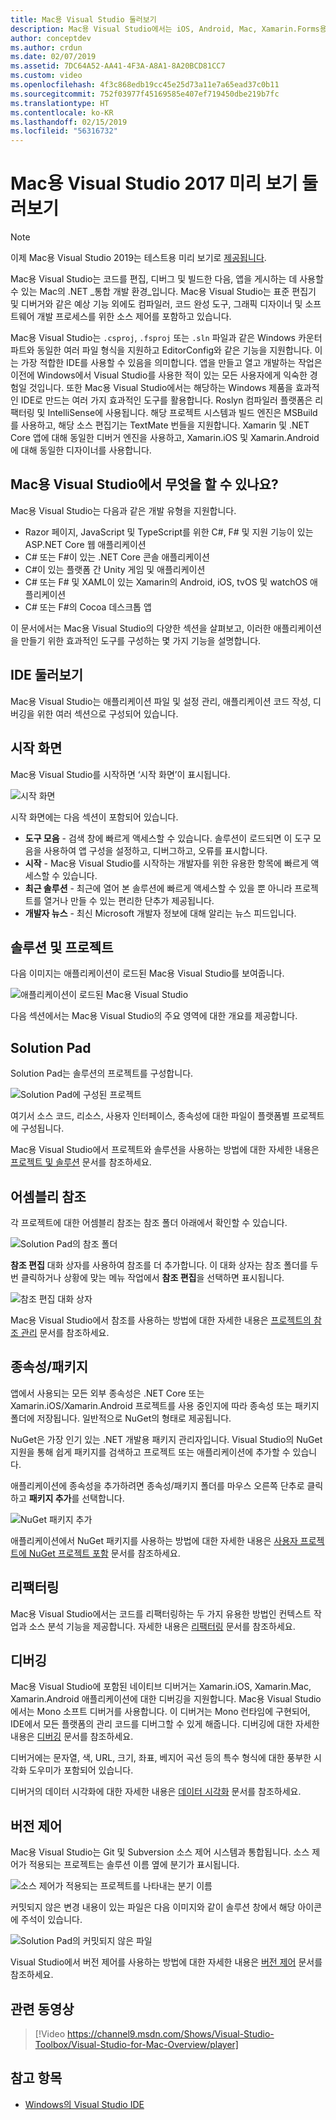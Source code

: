 ```yaml
---
title: Mac용 Visual Studio 둘러보기
description: Mac용 Visual Studio에서는 iOS, Android, Mac, Xamarin.Forms용 Xamarin 프로젝트와 ASP.NET Core 웹 사이트를 비롯하여 macOS에서 .NET 애플리케이션을 빌드하기 위한 통합 개발 환경을 제공합니다.
author: conceptdev
ms.author: crdun
ms.date: 02/07/2019
ms.assetid: 7DC64A52-AA41-4F3A-A8A1-8A20BCD81CC7
ms.custom: video
ms.openlocfilehash: 4f3c868edb19cc45e25d73a11e7a65ead37c0b11
ms.sourcegitcommit: 752f03977f45169585e407ef719450dbe219b7fc
ms.translationtype: HT
ms.contentlocale: ko-KR
ms.lasthandoff: 02/15/2019
ms.locfileid: "56316732"
---
```

# <a name="visual-studio-2017-for-mac-preview-tour"></a>Mac용 Visual Studio 2017 미리 보기 둘러보기

> [!NOTE]
> 이제 Mac용 Visual Studio 2019는 테스트용 미리 보기로 [제공됩니다](installation.md).

Mac용 Visual Studio는 코드를 편집, 디버그 및 빌드한 다음, 앱을 게시하는 데 사용할 수 있는 Mac의 .NET _통합 개발 환경_입니다. Mac용 Visual Studio는 표준 편집기 및 디버거와 같은 예상 기능 외에도 컴파일러, 코드 완성 도구, 그래픽 디자이너 및 소프트웨어 개발 프로세스를 위한 소스 제어를 포함하고 있습니다.

Mac용 Visual Studio는 `.csproj`, `.fsproj` 또는 `.sln` 파일과 같은 Windows 카운터파트와 동일한 여러 파일 형식을 지원하고 EditorConfig와 같은 기능을 지원합니다. 이는 가장 적합한 IDE를 사용할 수 있음을 의미합니다.
앱을 만들고 열고 개발하는 작업은 이전에 Windows에서 Visual Studio를 사용한 적이 있는 모든 사용자에게 익숙한 경험일 것입니다. 또한 Mac용 Visual Studio에서는 해당하는 Windows 제품을 효과적인 IDE로 만드는 여러 가지 효과적인 도구를 활용합니다. Roslyn 컴파일러 플랫폼은 리팩터링 및 IntelliSense에 사용됩니다. 해당 프로젝트 시스템과 빌드 엔진은 MSBuild를 사용하고, 해당 소스 편집기는 TextMate 번들을 지원합니다. Xamarin 및 .NET Core 앱에 대해 동일한 디버거 엔진을 사용하고, Xamarin.iOS 및 Xamarin.Android에 대해 동일한 디자이너를 사용합니다.

## <a name="what-can-i-do-in-visual-studio-for-mac"></a>Mac용 Visual Studio에서 무엇을 할 수 있나요?

Mac용 Visual Studio는 다음과 같은 개발 유형을 지원합니다.

- Razor 페이지, JavaScript 및 TypeScript를 위한 C#, F# 및 지원 기능이 있는 ASP.NET Core 웹 애플리케이션
- C# 또는 F#이 있는 .NET Core 콘솔 애플리케이션
- C#이 있는 플랫폼 간 Unity 게임 및 애플리케이션
- C# 또는 F# 및 XAML이 있는 Xamarin의 Android, iOS, tvOS 및 watchOS 애플리케이션
- C# 또는 F#의 Cocoa 데스크톱 앱

이 문서에서는 Mac용 Visual Studio의 다양한 섹션을 살펴보고, 이러한 애플리케이션을 만들기 위한 효과적인 도구를 구성하는 몇 가지 기능을 설명합니다.

## <a name="ide-tour"></a>IDE 둘러보기

Mac용 Visual Studio는 애플리케이션 파일 및 설정 관리, 애플리케이션 코드 작성, 디버깅을 위한 여러 섹션으로 구성되어 있습니다.

## <a name="welcome-screen"></a>시작 화면

Mac용 Visual Studio를 시작하면 ‘시작 화면’이 표시됩니다.

![시작 화면](media/ide-tour-image1.png)

시작 화면에는 다음 섹션이 포함되어 있습니다.

- **도구 모음** - 검색 창에 빠르게 액세스할 수 있습니다. 솔루션이 로드되면 이 도구 모음을 사용하여 앱 구성을 설정하고, 디버그하고, 오류를 표시합니다.
- **시작** - Mac용 Visual Studio를 시작하는 개발자를 위한 유용한 항목에 빠르게 액세스할 수 있습니다.
- **최근 솔루션** - 최근에 열어 본 솔루션에 빠르게 액세스할 수 있을 뿐 아니라 프로젝트를 열거나 만들 수 있는 편리한 단추가 제공됩니다.
- **개발자 뉴스** - 최신 Microsoft 개발자 정보에 대해 알리는 뉴스 피드입니다.

## <a name="solutions-and-projects"></a>솔루션 및 프로젝트

다음 이미지는 애플리케이션이 로드된 Mac용 Visual Studio를 보여줍니다.

![애플리케이션이 로드된 Mac용 Visual Studio](media/ide-tour-image17.png)

다음 섹션에서는 Mac용 Visual Studio의 주요 영역에 대한 개요를 제공합니다.

## <a name="solution-pad"></a>Solution Pad

Solution Pad는 솔루션의 프로젝트를 구성합니다.

![Solution Pad에 구성된 프로젝트](media/ide-tour-image18.png)

여기서 소스 코드, 리소스, 사용자 인터페이스, 종속성에 대한 파일이 플랫폼별 프로젝트에 구성됩니다.

Mac용 Visual Studio에서 프로젝트와 솔루션을 사용하는 방법에 대한 자세한 내용은 [프로젝트 및 솔루션](/visualstudio/mac/projects-and-solutions) 문서를 참조하세요.

## <a name="assembly-references"></a>어셈블리 참조

각 프로젝트에 대한 어셈블리 참조는 참조 폴더 아래에서 확인할 수 있습니다.

![Solution Pad의 참조 폴더](media/ide-tour-image19.png)

**참조 편집** 대화 상자를 사용하여 참조를 더 추가합니다. 이 대화 상자는 참조 폴더를 두 번 클릭하거나 상황에 맞는 메뉴 작업에서 **참조 편집**을 선택하면 표시됩니다.

![참조 편집 대화 상자](media/ide-tour-image20.png)

Mac용 Visual Studio에서 참조를 사용하는 방법에 대한 자세한 내용은 [프로젝트의 참조 관리](/visualstudio/mac/managing-references-in-a-project) 문서를 참조하세요.

## <a name="dependencies--packages"></a>종속성/패키지

앱에서 사용되는 모든 외부 종속성은 .NET Core 또는 Xamarin.iOS/Xamarin.Android 프로젝트를 사용 중인지에 따라 종속성 또는 패키지 폴더에 저장됩니다. 일반적으로 NuGet의 형태로 제공됩니다.

NuGet은 가장 인기 있는 .NET 개발용 패키지 관리자입니다. Visual Studio의 NuGet 지원을 통해 쉽게 패키지를 검색하고 프로젝트 또는 애플리케이션에 추가할 수 있습니다.

애플리케이션에 종속성을 추가하려면 종속성/패키지 폴더를 마우스 오른쪽 단추로 클릭하고 **패키지 추가**를 선택합니다.

![NuGet 패키지 추가](media/ide-tour-image21.png)

애플리케이션에서 NuGet 패키지를 사용하는 방법에 대한 자세한 내용은 [사용자 프로젝트에 NuGet 프로젝트 포함](/visualstudio/mac/nuget-walkthrough) 문서를 참조하세요.

## <a name="refactoring"></a>리팩터링

Mac용 Visual Studio에서는 코드를 리팩터링하는 두 가지 유용한 방법인 컨텍스트 작업과 소스 분석 기능을 제공합니다. 자세한 내용은 [리팩터링](/visualstudio/mac/refactoring) 문서를 참조하세요.

## <a name="debugging"></a>디버깅

Mac용 Visual Studio에 포함된 네이티브 디버거는 Xamarin.iOS, Xamarin.Mac, Xamarin.Android 애플리케이션에 대한 디버깅을 지원합니다. Mac용 Visual Studio에서는 Mono 소프트 디버거를 사용합니다. 이 디버거는 Mono 런타임에 구현되어, IDE에서 모든 플랫폼의 관리 코드를 디버그할 수 있게 해줍니다. 디버깅에 대한 자세한 내용은 [디버깅](/visualstudio/mac/debugging) 문서를 참조하세요.

디버거에는 문자열, 색, URL, 크기, 좌표, 베지어 곡선 등의 특수 형식에 대한 풍부한 시각화 도우미가 포함되어 있습니다.

디버거의 데이터 시각화에 대한 자세한 내용은 [데이터 시각화](/visualstudio/mac/data-visualizations) 문서를 참조하세요.

## <a name="version-control"></a>버전 제어

Mac용 Visual Studio는 Git 및 Subversion 소스 제어 시스템과 통합됩니다. 소스 제어가 적용되는 프로젝트는 솔루션 이름 옆에 분기가 표시됩니다.

![소스 제어가 적용되는 프로젝트를 나타내는 분기 이름](media/ide-tour-image22.png)

커밋되지 않은 변경 내용이 있는 파일은 다음 이미지와 같이 솔루션 창에서 해당 아이콘에 주석이 있습니다.

![Solution Pad의 커밋되지 않은 파일](media/ide-tour-image23.png)

Visual Studio에서 버전 제어를 사용하는 방법에 대한 자세한 내용은 [버전 제어](/visualstudio/mac/version-control) 문서를 참조하세요.

## <a name="related-video"></a>관련 동영상

> [!Video https://channel9.msdn.com/Shows/Visual-Studio-Toolbox/Visual-Studio-for-Mac-Overview/player]


## <a name="see-also"></a>참고 항목

- [Windows의 Visual Studio IDE](/visualstudio/ide/visual-studio-ide)
